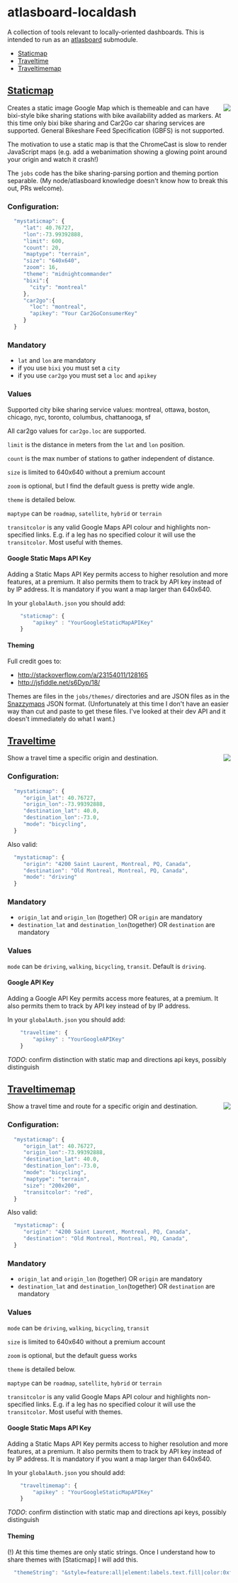 # atlasboard-localdash

A collection of tools relevant to locally-oriented dashboards.  This is intended to run as an [atlasboard](https://bitbucket.org/atlassian/atlasboard) submodule.

- [Staticmap](#staticmap)
- [Traveltime](#traveltime)
- [Traveltimemap](#traveltimemap)

## [Staticmap](#staticmap)

<img align="right" src="https://maps.googleapis.com/maps/api/staticmap?center=45.518001045,-73.582190073&size=200x200&zoom=16&markers=color:green|label:X|45.518001045,-73.582190073&markers=color:red|label:1|45.522278,-73.577591&markers=color:red|label:6|45.515161,-73.581095|45.52102,-73.585514|45.522413,-73.58413&markers=color:red|label:9|45.520018,-73.579463&markers=color:red|label:9|45.516777,-73.577784|45.520655,-73.575871|45.519523,-73.583618|45.518593,-73.581566|45.5171,-73.57921|45.517643,-73.588928|45.51494,-73.57821|45.51561,-73.57569|45.5215,-73.5851|45.517354,-73.582129|45.519237,-73.577215|45.51496,-73.58503|45.51941,-73.58685|45.517,-73.589&markers=color:blue|45.51812,-73.58358|45.51815,-73.58368|45.51862,-73.58018|45.51825,-73.58475|45.51736,-73.58557|45.51843,-73.58621|45.51591,-73.57897|45.52023,-73.58813|45.52156,-73.58788|45.52276,-73.57858&style=feature:all|element:labels.text.fill|color:0xffffff|weight:0.20|lightness:28|saturation:23|visibility:off&style=feature:all|element:labels.text.stroke|color:0x494949|lightness:13|visibility:off&style=feature:all|element:labels.icon|visibility:off&style=feature:administrative|element:geometry.fill|color:0x000000&style=feature:administrative|element:geometry.stroke|color:0x144b53|lightness:14|weight:1.4&style=feature:landscape|element:all|color:0x08304b&style=feature:poi|element:geometry|color:0x0c4152|lightness:5&style=feature:road.highway|element:geometry.fill|color:0x000000&style=feature:road.highway|element:geometry.stroke|color:0x0b434f|lightness:25&style=feature:road.arterial|element:geometry.fill|color:0x000000&style=feature:road.arterial|element:geometry.stroke|color:0x0b3d51|lightness:16&style=feature:road.local|element:geometry|color:0x000000&style=feature:transit|element:all|color:0x146474&style=feature:water|element:all|color:0x021019" />
Creates a static image Google Map which is themeable and can have bixi-style bike sharing stations with bike availability added as markers. 
At this time only bixi bike sharing and Car2Go car sharing services are supported. General Bikeshare Feed Specification (GBFS) is not supported.

The motivation to use a static map is that the ChromeCast is slow to render JavaScript maps (e.g. add a webanimation showing a glowing point around your origin and watch it crash!)

The `jobs` code has the bike sharing-parsing portion and theming portion separable.  (My node/atlasboard knowledge doesn't know how to break this out, PRs welcome).

### Configuration:

```javascript
  "mystaticmap": {
     "lat": 40.76727,
     "lon":-73.99392888,
     "limit": 600,
     "count": 20,
     "maptype": "terrain",
     "size": "640x640",
     "zoom": 16,
     "theme": "midnightcommander"
     "bixi":{
       "city": "montreal"
     },
     "car2go":{
       "loc": "montreal",
       "apikey": "Your Car2GoConsumerKey"
     }
  }
```
### Mandatory

- `lat` and `lon` are mandatory
- if you use `bixi` you must set a `city`
- if you use `car2go` you must set a `loc` and `apikey` 

### Values

Supported city bike sharing service values:
   montreal, ottawa, boston, chicago, nyc, toronto, columbus, chattanooga, sf
   
All car2go values for `car2go.loc` are supported.  
 
`limit` is the distance in meters from the `lat` and `lon` position.

`count` is the max number of stations to gather independent of distance.

`size` is limited to 640x640 without a premium account

`zoom` is optional, but I find the default guess is pretty wide angle.

`theme` is detailed below.

`maptype` can be `roadmap`, `satellite`, `hybrid` or `terrain`

`transitcolor` is any valid Google Maps API colour and highlights non-specified links. E.g. if a leg has no specified colour it will use the `transitcolor`. Most useful with themes.

#### Google Static Maps API Key

Adding a Static Maps API Key permits access to higher resolution and more features, at a premium.  It also permits them to track by API key instead of by IP address.  It is mandatory if you want a map larger than 640x640.

In your `globalAuth.json` you should add:
```javascript
    "staticmap": {
        "apikey" : "YourGoogleStaticMapAPIKey"
    }
```

#### Theming

Full credit goes to:
 *  http://stackoverflow.com/a/23154011/128165
 *  http://jsfiddle.net/s6Dyp/18/

Themes are files in the `jobs/themes/` directories and are JSON files as in the [Snazzymaps](https://snazzymaps.com) JSON format.  (Unfortunately at this time I don't have an easier way than cut and paste to get these files.  I've looked at their dev API and it doesn't immediately do what I want.)

## [Traveltime](#traveltime)

<img align="right" src="https://cloud.githubusercontent.com/assets/1051995/15907327/b6180884-2d8a-11e6-98c8-16f18aab7034.png"/>Show a travel time a specific origin and destination. 

### Configuration:
```javascript
  "mystaticmap": {
     "origin_lat": 40.76727,
     "origin_lon":-73.99392888,
     "destination_lat": 40.0,
     "destination_lon":-73.0,
     "mode": "bicycling",
  }
```
Also valid:
```javascript
  "mystaticmap": {
     "origin": "4200 Saint Laurent, Montreal, PQ, Canada",
     "destination": "Old Montreal, Montreal, PQ, Canada",
     "mode": "driving"
  }
```
### Mandatory

- `origin_lat` and `origin_lon` (together) OR `origin` are mandatory
- `destination_lat` and `destination_lon`(together) OR `destination` are mandatory

### Values

`mode` can be `driving`, `walking`, `bicycling`, `transit`. Default is `driving`.

#### Google API Key

Adding a Google API Key permits access more features, at a premium.  It also permits them to track by API key instead of by IP address.  

In your `globalAuth.json` you should add:
```javascript
    "traveltime": {
        "apikey" : "YourGoogleAPIKey"
    }
```

*TODO*:  confirm distinction with static map and directions api keys, possibly distinguish


## [Traveltimemap](#traveltimemap)

<img align="right" src="https://cloud.githubusercontent.com/assets/1051995/15907326/b609bbbc-2d8a-11e6-94e3-08dcdf35dcba.png"/>Show a travel time and route for a specific origin and destination.

### Configuration:
```javascript
  "mystaticmap": {
     "origin_lat": 40.76727,
     "origin_lon":-73.99392888,
     "destination_lat": 40.0,
     "destination_lon":-73.0,
     "mode": "bicycling",
     "maptype": "terrain",
     "size": "200x200",
     "transitcolor": "red",
  }
```
Also valid:
```javascript
  "mystaticmap": {
     "origin": "4200 Saint Laurent, Montreal, PQ, Canada",
     "destination": "Old Montreal, Montreal, PQ, Canada",
  }
```

### Mandatory

- `origin_lat` and `origin_lon` (together) OR `origin` are mandatory
- `destination_lat` and `destination_lon`(together) OR `destination` are mandatory

### Values

`mode` can be `driving`, `walking`, `bicycling`, `transit`

`size` is limited to 640x640 without a premium account

`zoom` is optional, but the default guess works

`theme` is detailed below.

`maptype` can be `roadmap`, `satellite`, `hybrid` or `terrain`

`transitcolor` is any valid Google Maps API colour and highlights non-specified links. E.g. if a leg has no specified colour it will use the `transitcolor`. Most useful with themes.

#### Google Static Maps API Key

Adding a Static Maps API Key permits access to higher resolution and more features, at a premium.  It also permits them to track by API key instead of by IP address.  It is mandatory if you want a map larger than 640x640.

In your `globalAuth.json` you should add:
```javascript
    "traveltimemap": {
        "apikey" : "YourGoogleStaticMapAPIKey"
    }
```

*TODO*:  confirm distinction with static map and directions api keys, possibly distinguish

#### Theming

(!) At this time themes are only static strings.  Once I understand how to share themes with [Staticmap] I will add this.

```javascript
  "themeString": "&style=feature:all|element:labels.text.fill|color:0xffffff|weight:0.20|lightness:28|saturation:23|visibility:off&style=feature:all|element:labels.text.stroke|color:0x494949|lightness:13|visibility:off&style=feature:all|element:labels.icon|visibility:off&style=feature:administrative|element:geometry.fill|color:0x000000&style=feature:administrative|element:geometry.stroke|color:0x144b53|lightness:14|weight:1.4&style=feature:landscape|element:all|color:0x08304b&style=feature:poi|element:geometry|color:0x0c4152|lightness:5&style=feature:road.highway|element:geometry.fill|color:0x000000&style=feature:road.highway|element:geometry.stroke|color:0x0b434f|lightness:25&style=feature:road.arterial|element:geometry.fill|color:0x000000&style=feature:road.arterial|element:geometry.stroke|color:0x0b3d51|lightness:16&style=feature:road.local|element:geometry|color:0x000000&style=feature:transit|element:all|color:0x146474&style=feature:water|element:all|color:0x021019"
```

